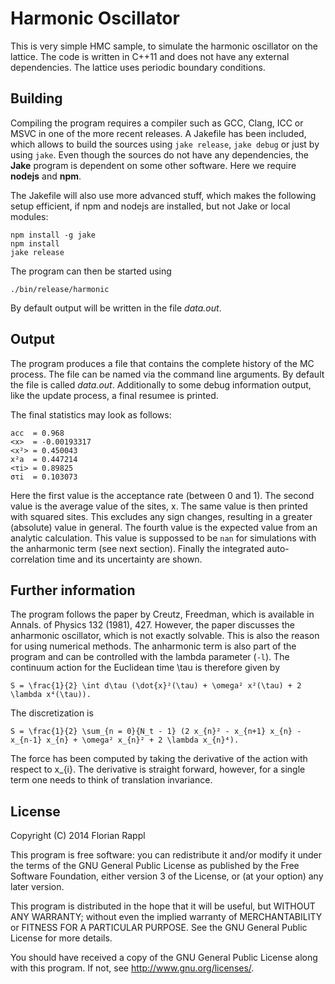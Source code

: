 # Harmonic Oscillator

This is very simple HMC sample, to simulate the harmonic oscillator on the lattice. The code is written in C++11 and does not have any external dependencies. The lattice uses periodic boundary conditions.

## Building

Compiling the program requires a compiler such as GCC, Clang, ICC or MSVC in one of the more recent releases. A Jakefile has been included, which allows to build the sources using `jake release`, `jake debug` or just by using `jake`. Even though the sources do not have any dependencies, the **Jake** program is dependent on some other software. Here we require **nodejs** and **npm**.

The Jakefile will also use more advanced stuff, which makes the following setup efficient, if npm and nodejs are installed, but not Jake or local modules:

	npm install -g jake
	npm install
	jake release

The program can then be started using

	./bin/release/harmonic

By default output will be written in the file *data.out*.

## Output

The program produces a file that contains the complete history of the MC process. The file can be named via the command line arguments. By default the file is called *data.out*. Additionally to some debug information output, like the update process, a final resumee is printed. 

The final statistics may look as follows:

	acc  = 0.968
	<x>  = -0.00193317
	<x²> = 0.450043
	x²a  = 0.447214
	<τi> = 0.89825
	στi  = 0.103073

Here the first value is the acceptance rate (between 0 and 1). The second value is the average value of the sites, x. The same value is then printed with squared sites. This excludes any sign changes, resulting in a greater (absolute) value in general. The fourth value is the expected value from an analytic calculation. This value is suppossed to be `nan` for simulations with the anharmonic term (see next section). Finally the integrated auto-correlation time and its uncertainty are shown.

## Further information

The program follows the paper by Creutz, Freedman, which is available in Annals. of Physics 132 (1981), 427. However, the paper discusses the anharmonic oscillator, which is not exactly solvable. This is also the reason for using numerical methods. The anharmonic term is also part of the program and can be controlled with the lambda parameter (`-l`). The continuum action for the Euclidean time \tau is therefore given by

	S = \frac{1}{2} \int d\tau (\dot{x}²(\tau) + \omega² x²(\tau) + 2 \lambda x⁴(\tau)).

The discretization is

	S = \frac{1}{2} \sum_{n = 0}{N_t - 1} (2 x_{n}² - x_{n+1} x_{n} - x_{n-1} x_{n} + \omega² x_{n}² + 2 \lambda x_{n}⁴).

The force has been computed by taking the derivative of the action with respect to x_{i}. The derivative is straight forward, however, for a single term one needs to think of translation invariance.

## License

Copyright (C) 2014 Florian Rappl

This program is free software: you can redistribute it and/or modify it under the terms of the GNU General Public License as published by the Free Software Foundation, either version 3 of the License, or (at your option) any later version.

This program is distributed in the hope that it will be useful, but WITHOUT ANY WARRANTY; without even the implied warranty of MERCHANTABILITY or FITNESS FOR A PARTICULAR PURPOSE.  See the GNU General Public License for more details.

You should have received a copy of the GNU General Public License  along with this program.  If not, see <http://www.gnu.org/licenses/>.
